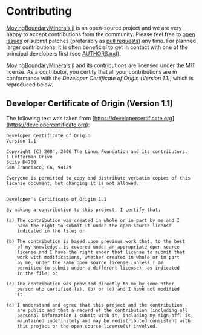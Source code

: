 # Contributing

[MovingBoundaryMinerals.jl](https://github.com/AnStroh/MovingBoundaryMinerals.jl) is an open-source project and we are very happy to accept contributions
from the community. Please feel free to [open issues](https://github.com/AnStroh/MovingBoundaryMinerals.jl/issues/new) or submit patches (preferably
as [pull requests](https://github.com/AnStroh/MovingBoundaryMinerals.jl/pulls)) any time. For planned larger contributions, it is often
beneficial to get in contact with one of the principal developers first (see
[AUTHORS.md](AUTHORS.md)).

[MovingBoundaryMinerals.jl](https://github.com/AnStroh/MovingBoundaryMinerals.jl) and its contributions are licensed under the MIT license. As a contributor, you certify that all your
contributions are in conformance with the *Developer Certificate of Origin
(Version 1.1)*, which is reproduced below.

## Developer Certificate of Origin (Version 1.1)
The following text was taken from
[https://developercertificate.org](https://developercertificate.org):

    Developer Certificate of Origin
    Version 1.1

    Copyright (C) 2004, 2006 The Linux Foundation and its contributors.
    1 Letterman Drive
    Suite D4700
    San Francisco, CA, 94129

    Everyone is permitted to copy and distribute verbatim copies of this
    license document, but changing it is not allowed.


    Developer's Certificate of Origin 1.1

    By making a contribution to this project, I certify that:

    (a) The contribution was created in whole or in part by me and I
        have the right to submit it under the open source license
        indicated in the file; or

    (b) The contribution is based upon previous work that, to the best
        of my knowledge, is covered under an appropriate open source
        license and I have the right under that license to submit that
        work with modifications, whether created in whole or in part
        by me, under the same open source license (unless I am
        permitted to submit under a different license), as indicated
        in the file; or

    (c) The contribution was provided directly to me by some other
        person who certified (a), (b) or (c) and I have not modified
        it.

    (d) I understand and agree that this project and the contribution
        are public and that a record of the contribution (including all
        personal information I submit with it, including my sign-off) is
        maintained indefinitely and may be redistributed consistent with
        this project or the open source license(s) involved.
